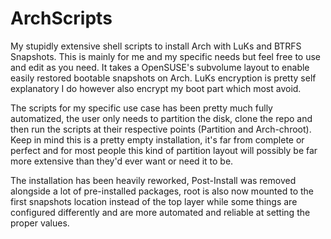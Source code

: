 # ArchScripts
 My stupidly extensive shell scripts to install Arch with LuKs and BTRFS Snapshots.
 This is mainly for me and my specific needs but feel free to use and edit as you need.
 It takes a OpenSUSE's subvolume layout to enable easily restored bootable snapshots on Arch.
 LuKs encryption is pretty self explanatory I do however also encrypt my boot part which most avoid.
 
 The scripts for my specific use case has been pretty much fully automatized, the user only needs to partition the disk, clone the repo and then run the scripts at their respective points (Partition and Arch-chroot). Keep in mind this is a pretty empty installation, it's far from complete or perfect and for most people this kind of partition layout will possibly be far more extensive than they'd ever want or need it to be.
 
 The installation has been heavily reworked, Post-Install was removed alongside a lot of pre-installed packages, root is also now mounted to the first snapshots location instead of the top layer while some things are configured differently and are more automated and reliable at setting the proper values.
